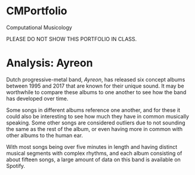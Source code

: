# CMPortfolio
Computational Musicology

PLEASE DO NOT SHOW THIS PORTFOLIO IN CLASS.

# Analysis: Ayreon
Dutch progressive-metal band, *Ayreon*, has released six concept albums between 1995 and 2017 that are known for their unique sound. It may be worthwhile to compare these albums to one another to see how the band has developed over time.

Some songs in different albums reference one another, and for these it could also be interesting to see how much they have in common musically speaking. Some other songs are considered outliers due to not sounding the same as the rest of the album, or even having more in common with other albums to the human ear.

With most songs being over five minutes in length and having distinct musical segments with complex rhythms, and each album consisting of about fifteen songs, a large amount of data on this band is available on Spotify.
